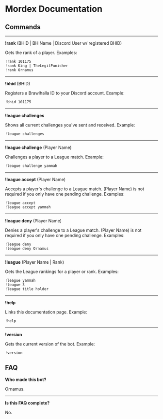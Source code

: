 # Mordex Documentation

## Commands
----
**!rank** (BHID | BH Name | Discord User w/ registered BHID)

Gets the rank of a player. Examples:

    !rank 101175
    !rank King | TheLegitPunisher
    !rank Ornamus

----
**!bhid** (BHID)

Registers a Brawlhalla ID to your Discord account. Example:

    !bhid 101175

----
**!league challenges**

Shows all current challenges you've sent and received. Example:

    !league challenges

----
**!league challenge** (Player Name)

Challenges a player to a League match. Example:

    !league challenge yammah

----
**!league accept** (Player Name)

Accepts a player's challenge to a League match. (Player Name) is not required if you only have one pending challenge. Examples:

    !league accept
    !league accept yammah


----
**!league deny** (Player Name)

Denies a player's challenge to a League match. (Player Name) is not required if you only have one pending challenge. Examples:

    !league deny
    !league deny Ornamus

----
**!league** (Player Name | Rank)

Gets the League rankings for a player or rank. Examples:

    !league yammah
    !league 3
    !league title holder

----
**!help**

Links this documentation page. Example:

    !help

----
**!version**

Gets the current version of the bot. Example:

    !version


## FAQ

**Who made this bot?**

Ornamus.

----
**Is this FAQ complete?**

No.